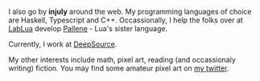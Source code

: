 I also go by **injuly** around the web.
My programming languages of choice are Haskell, Typescript and C++.
Occassionally, I help the folks over at <a href="http://www.lua.inf.puc-rio.br/" target="_blank">LabLua</a> develop
<a href="https://github.com/pallene-lang/pallene" target="_blank"> Pallene</a> - Lua's sister language.

Currently, I work at <a href="https://deepsource.io/" target="_blank">DeepSource</a>.

My other interests include math, pixel art, reading (and occassionaly writing) fiction.
You may find some amateur pixel art on <a href="https://twitter.com/_injuly" target="_blank">my twitter</a>.

